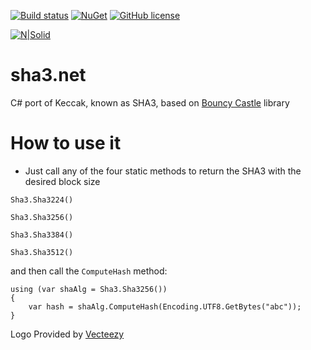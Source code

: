[![Build status](https://ci.appveyor.com/api/projects/status/r1s2l6r9o5oa595f?svg=true)](https://ci.appveyor.com/project/dariogriffo/sha3-net)
[![NuGet](https://img.shields.io/nuget/v/Sha3.Net.svg?style=flat)](https://www.nuget.org/packages/Sha3.Net/) 
[![GitHub license](https://img.shields.io/github/license/griffo-io/sha3.net.svg)](https://raw.githubusercontent.com/griffo-io/sha3.net/master/LICENSE)

[![N|Solid](https://avatars2.githubusercontent.com/u/39886363?s=200&v=4)](https://github.com/griffo-io/sha3.net)

# sha3.net
C# port of Keccak, known as SHA3, based on [Bouncy Castle](http://www.bouncycastle.org/csharp/index.html) library

# How to use it

  - Just call any of the four static methods to return the SHA3 with the desired block size
  
  `Sha3.Sha3224()`
  
  `Sha3.Sha3256()`
  
  `Sha3.Sha3384()`
  
  `Sha3.Sha3512()`
  
  and then call the `ComputeHash` method:
  
    using (var shaAlg = Sha3.Sha3256())
    {   
        var hash = shaAlg.ComputeHash(Encoding.UTF8.GetBytes("abc"));
    }
 
  
  
Logo Provided by [Vecteezy](https://vecteezy.com)
